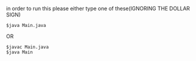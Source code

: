in order to run this please either type one of these(IGNORING THE DOLLAR SIGN)
```
$java Main.java
```
OR
```
$javac Main.java
$java Main
```
